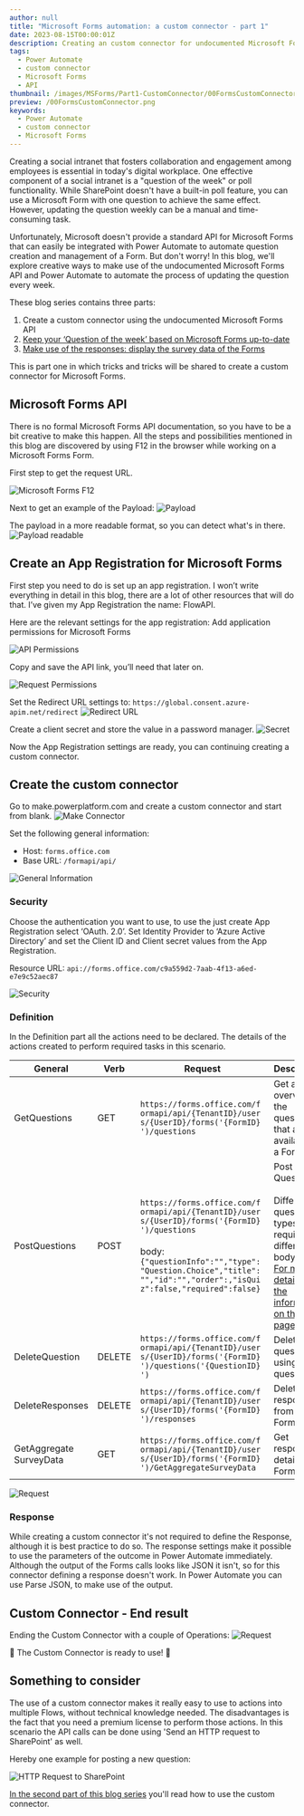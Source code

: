 ```yaml
---
author: null
title: "Microsoft Forms automation: a custom connector - part 1"
date: 2023-08-15T00:00:01Z
description: Creating an custom connector for undocumented Microsoft Forms API
tags:
  - Power Automate
  - custom connector
  - Microsoft Forms 
  - API
thumbnail: /images/MSForms/Part1-CustomConnector/00FormsCustomConnector.png
preview: /00FormsCustomConnector.png
keywords:
  - Power Automate
  - custom connector
  - Microsoft Forms
---
```



Creating a social intranet that fosters collaboration and engagement among employees is essential in today's digital workplace. One effective component of a social intranet is a "question of the week" or poll functionality. While SharePoint doesn't have a built-in poll feature, you can use a Microsoft Form with one question to achieve the same effect. However, updating the question weekly can be a manual and time-consuming task.

Unfortunately, Microsoft doesn't provide a standard API for Microsoft Forms that can easily be integrated with Power Automate to automate question creation and management of a Form. But don't worry! In this blog, we'll explore creative ways to make use of the undocumented Microsoft Forms API and Power Automate to automate the process of updating the question every week.

These blog series contains three parts:
1.	Create a custom connector using the undocumented Microsoft Forms API
2.	[Keep your ‘Question of the week’ based on Microsoft Forms up-to-date](./MSForms-Part2-QuestionoftheWeek.md)
3.	[Make use of the responses: display the survey data of the Forms](./MSForms-Part3-Dashboard.md)

This is part one in which tricks and tricks will be shared to create a custom connector for Microsoft Forms.


## Microsoft Forms API
There is no formal Microsoft Forms API documentation, so you have to be a bit creative to make this happen.
All the steps and possibilities mentioned in this blog are discovered by using F12 in the browser while working on a Microsoft Forms Form. 

First step to get the request URL.

![Microsoft Forms F12](/images/MSForms/Part1-CustomConnector/1-FormsF12.png)

Next to get an example of the Payload:
![Payload](/images/MSForms/Part1-CustomConnector/2-Payload.png)

The payload in a more readable format, so you can detect what's in there.
![Payload readable](/images/MSForms/Part1-CustomConnector/3-PayloadReadible.png)

## Create an App Registration for Microsoft Forms 
First step you need to do is set up an app registration. I won’t write everything in detail in this blog, there are a lot of other resources that will do that. 
I’ve given my App Registration the name: FlowAPI.

Here are the relevant settings for the app registration:
Add application permissions for Microsoft Forms 


![API Permissions](/images/MSForms/Part1-CustomConnector/4-APIPermissions.png)

Copy and save the API link, you’ll need that later on.

![Request Permissions](/images/MSForms/Part1-CustomConnector/5-RequestPermissions.png)

Set the Redirect URL settings to: `https://global.consent.azure-apim.net/redirect`
![Redirect URL](/images/MSForms/Part1-CustomConnector/6-RedirectURL.png)

Create a client secret and store the value in a password manager.
![Secret](/images/MSForms/Part1-CustomConnector/7-Secret.png)

Now the App Registration settings are ready, you can continuing creating a custom connector. 

## Create the custom connector
Go to make.powerplatform.com and create a custom connector and start from blank.
![Make Connector](/images/MSForms/Part1-CustomConnector/8-MakeConnector.png)


Set the following general information:
* Host: `forms.office.com`
* Base URL: `/formapi/api/`


![General Information](/images/MSForms/Part1-CustomConnector/9-GeneralInformation.png)

### Security
Choose the authentication you want to use, to use the just create App Registration select ‘OAuth. 2.0’.
Set Identity Provider to ‘Azure Active Directory’ and set the Client ID and Client secret values from the App Registration.

Resource URL: `api://forms.office.com/c9a559d2-7aab-4f13-a6ed-e7e9c52aec87`


![Security](/images/MSForms/Part1-CustomConnector/10-Security.png)



### Definition
In the Definition part all the actions need to be declared.
The details of the actions created to perform required tasks in this scenario. 


|General|Verb |Request |Description|
|--|--|-------|-------|
|GetQuestions |GET |<div style="width:220px; word-wrap:break-word;">`https://forms.office.com/formapi/api/{TenantID}/users/{UserID}/forms('{FormID}')/questions` </div>   |Get an overview of the questions that are available on a Form 
|PostQuestions   |POST   | <div style="width:220px; word-wrap:break-word;">`https://forms.office.com/formapi/api/{TenantID}/users/{UserID}/forms('{FormID}')/questions` <br/> <br/> body: `{"questionInfo":"","type":"Question.Choice","title":"","id":"","order":,"isQuiz":false,"required":false}` </div> | Post a Question <br/><br/>Different question types require different body. <br/> [For more details read the information on this page.](../page/MSFormAPI.md) |
|DeleteQuestion  |DELETE   |<div style="width:220px; word-wrap:break-word;"> `https://forms.office.com/formapi/api/{TenantID}/users/{UserID}/forms('{FormID}')/questions('{QuestionID}')` </div>  | Delete a question using the questionid  |
|DeleteResponses |DELETE|<div style="width:220px; word-wrap:break-word;"> `https://forms.office.com/formapi/api/{TenantID}/users/{UserID}/forms('{FormID}')/responses` </div>|Delete responses from a Form|
|<div style="width:115px; word-wrap:break-word;">GetAggregateSurveyData</div>|GET|<div style="width:220px; word-wrap:break-word;">`https://forms.office.com/formapi/api/{TenantID}/users/{UserID}/forms('{FormID}')/GetAggregateSurveyData`</div>| Get response details of a Form| 


![Request](/images/MSForms/Part1-CustomConnector/11-Request.png)


### Response
While creating a custom connector it's not required to define the Response, although it is best practice to do so. The response settings make it possible to use the parameters of the outcome in Power Automate immediately.
Although the output of the Forms calls looks like JSON it isn't, so for this connector defining a response doesn't work. In Power Automate you can use Parse JSON, to make use of the output.

## Custom Connector - End result
Ending the Custom Connector with a couple of Operations:
![Request](/images/MSForms/Part1-CustomConnector/12-ConnectorOperations.png)

🎉 The Custom Connector is ready to use! 🎉


## Something to consider
The use of a custom connector makes it really easy to use to actions into multiple Flows, without technical knowledge needed.
The disadvantages is the fact that you need a premium license to perform those actions.
In this scenario the API calls can be done using 'Send an HTTP request to SharePoint' as well.

Hereby one example for posting a new question:

![HTTP Request to SharePoint](/images/MSForms/Part1-CustomConnector/13-PostHTTPSharePoint.png)

[In the second part of this blog series](./MSForms-Part2-QuestionoftheWeek.md) you'll read how to use the custom connector.
